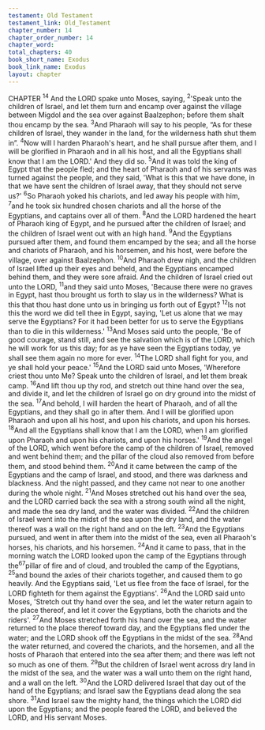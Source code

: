 ```yaml
---
testament: Old Testament
testament_link: Old_Testament
chapter_number: 14
chapter_order_number: 14
chapter_word: 
total_chapters: 40
book_short_name: Exodus
book_link_name: Exodus
layout: chapter
---
```


CHAPTER <sup>14</sup>
And the LORD spake unto Moses, saying, <sup>2</sup>'Speak unto the children of Israel,
and let them turn and encamp over against the village between Migdol and the sea over
against Baal­zephon; before them shalt thou encamp by the sea. <sup>3</sup>And Pharaoh will say
to his people, “As for these children of Israel, they wander in the land, for the wilderness
hath shut them in”. <sup>4</sup>Now will I harden Pharaoh's heart, and he shall pursue after
them, and I will be glorified in Pharaoh and in all his host, and all the Egyptians shall
know that I am the LORD.' And they did so. <sup>5</sup>And it was told the king of Egypt that the
people fled; and the heart of Pharaoh and of his servants was turned against the people,
and they said, 'What is this that we have done, in that we have sent the children of
Israel away, that they should not serve us?'  <sup>6</sup>So Pharaoh yoked his chariots, and led
away his people with him, <sup>7</sup>and he took six hundred chosen chariots and all the horse
of the Egyptians, and captains over all of them. <sup>8</sup>And the LORD hardened the heart of
Pharaoh king of Egypt, and he pursued after the children of Israel; and the children of
Israel went out with an high hand. <sup>9</sup>And the Egyptians pursued after them, and found
them  encamped  by  the  sea;  and  all  the  horse  and  chariots  of  Pharaoh,  and  his
horsemen, and his host, were before the village, over against Baal­zephon. <sup>10</sup>And
Pharaoh drew nigh, and the children of Israel lifted up their eyes and beheld, and the
Egyptians encamped behind them, and they were sore afraid. And the children of Israel
cried out unto the LORD, <sup>11</sup>and they said unto Moses, 'Because there were no graves in
Egypt, hast thou brought us forth to slay us in the wilderness? What is this that thou
hast done unto us in bringing us forth out of Egypt? <sup>12</sup>Is not this the word we did tell
thee in Egypt, saying, 'Let us alone that we may serve the Egyptians? For it had been
better for us to serve the Egyptians than to die in this wilderness.'  <sup>13</sup>And Moses said
unto the people, 'Be of good courage, stand still, and see the salvation which is of the
LORD, which he will work for us this day; for as ye have seen the Egyptians today, ye
shall see them again no more for ever. <sup>14</sup>The LORD shall fight for you, and ye shall hold
your peace.' 
<sup>15</sup>And the LORD said unto Moses, 'Wherefore criest thou unto Me? Speak unto
the children of Israel, and let them break camp. <sup>16</sup>And lift thou up thy rod, and stretch
out thine hand over the sea, and divide it, and let the children of Israel go on dry
ground into the midst of the sea. <sup>17</sup>And behold, I will harden the heart of Pharaoh, and
of all the Egyptians, and they shall go in after them. And I will be glorified upon
Pharaoh and upon all his host, and upon his chariots, and upon his horses. <sup>18</sup>And all
the Egyptians shall know that I am the LORD, when I am glorified upon Pharaoh and
upon his chariots, and upon his horses.'  <sup>19</sup>And the angel of the LORD, which went
before the camp of the children of Israel, removed and went behind them; and the pillar
of the cloud also removed from before them, and stood behind them. <sup>20</sup>And it came
between the camp of the Egyptians and the camp of Israel, and stood, and there was
darkness and blackness. And the night passed, and they came not near to one another
during the whole night. <sup>21</sup>And Moses stretched out his hand over the sea, and the
LORD carried back the sea with a strong south wind all the night, and made the sea dry
land, and the water was divided. <sup>22</sup>And the children of Israel went into the midst of the
sea upon the dry land, and the water thereof was a wall on the right hand and on the
left. <sup>23</sup>And the Egyptians pursued, and went in after them into the midst of the sea,
even all Pharaoh's horses, his chariots, and his horsemen. <sup>24</sup>And it came to pass, that
in the morning watch the LORD looked upon the camp of the Egyptians through the<sup>67</sup>pillar of fire and of cloud, and troubled the camp of the Egyptians, <sup>25</sup>and bound the
axles of their chariots together, and caused them to go heavily. And the Egyptians said,
'Let  us  flee  from  the  face  of  Israel,  for  the  LORD  fighteth  for  them  against  the
Egyptians'. <sup>26</sup>And the LORD said unto Moses, 'Stretch out thy hand over the sea, and
let the water return again to the place thereof, and let it cover the Egyptians, both the
chariots and the riders'. <sup>27</sup>And Moses stretched forth his hand over the sea, and the
water returned to the place thereof toward day, and the Egyptians fled under the water;
and the LORD shook off the Egyptians in the midst of the sea. <sup>28</sup>And the water
returned, and covered the chariots, and the horsemen, and all the hosts of Pharaoh
that entered into the sea after them; and there was left not so much as one of them.
<sup>29</sup>But the children of Israel went across dry land in the midst of the sea, and the water
was a wall unto them on the right hand, and a wall on the left. <sup>30</sup>And the LORD
delivered Israel that day out of the hand of the Egyptians; and Israel saw the Egyptians
dead along the sea shore. <sup>31</sup>And Israel saw the mighty hand, the things which the
LORD did upon the Egyptians; and the people feared the LORD, and believed the LORD,
and His servant Moses.
